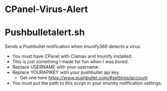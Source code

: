 # CPanel-Virus-Alert




# Pushbulletalert.sh
Sends a Pushbullet notification when imunify360 detects a virus.  
- You must have CPanel with Clamav and Imunify installed. 
- This is just something I made for fun when I was bored. 
- Replace USERNAME with your username.
- Replace YOURAPIKEY with your pushbullet api key.
  - Get one here https://www.pushbullet.com/#settings/account
- You must put the path to this script in your imunity notification settings. 
